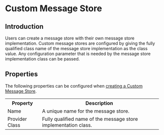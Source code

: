 # Custom Message Store
## Introduction
Users can create a message store with their own message store implementation. Custom message stores are configured by giving the fully qualified class name of the message store implementation as the class value. Any configuration parameter that is needed by the message store implementation class can be passed.

## Properties

The following properties can be configured when [creating a Custom Message Store]({{base_path}}/integrate/develop/creating-artifacts/creating-a-message-store.md).

<table>
  <tr>
    <th>Property</th>
    <th>Description</th>
  </tr>
  <tr>
    <td>Name</td>
    <td>A unique name for the message store.</td>
  </tr>
  <tr>
    <td>Provider Class</td>
    <td>
      Fully qualified name of the message store implementation class.
    </td>
  </tr>
</table>
